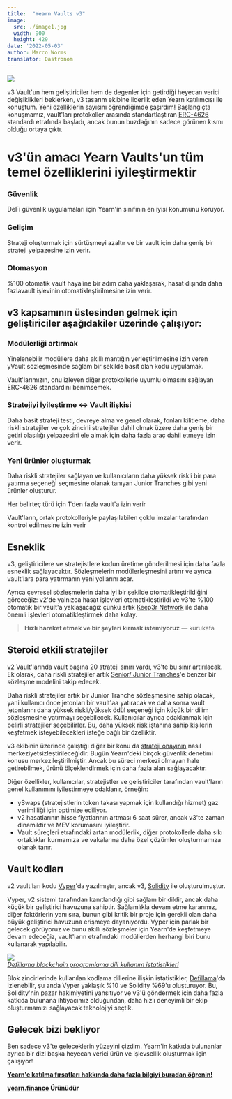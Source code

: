 ```yaml
---
title:  "Yearn Vaults v3"
image:
  src: ./image1.jpg
  width: 900
  height: 429
date: '2022-05-03'
author: Marco Worms
translator: Dastronom
---
```


![](./image1.jpg?w=900&h=429)

v3 Vault'un hem geliştiriciler hem de degenler için getirdiği heyecan verici değişiklikleri beklerken, v3 tasarım ekibine liderlik eden Yearn katılımcısı ile konuştum. Yeni özelliklerin sayısını öğrendiğimde şaşırdım! Başlangıçta konuşmamız, vault'ları protokoller arasında standartlaştıran [ERC-4626](https://twitter.com/iearnfinance/status/1511444220850184197) standardı etrafında başladı, ancak bunun buzdağının sadece görünen kısmı olduğu ortaya çıktı.

# v3'ün amacı Yearn Vaults'un tüm temel özelliklerini iyileştirmektir

### Güvenlik

DeFi güvenlik uygulamaları için Yearn'in sınıfının en iyisi konumunu koruyor.

### Gelişim

Strateji oluşturmak için sürtüşmeyi azaltır ve bir vault için daha geniş bir strateji yelpazesine izin verir.

### Otomasyon

%100 otomatik vault hayaline bir adım daha yaklaşarak, hasat dışında daha fazlavault işlevinin otomatikleştirilmesine izin verir.

## v3 kapsamının üstesinden gelmek için geliştiriciler aşağıdakiler üzerinde çalışıyor:

### Modülerliği artırmak

Yinelenebilir modüllere daha akıllı mantığın yerleştirilmesine izin veren yVault sözleşmesinde sağlam bir şekilde basit olan kodu uygulamak.

Vault'larımızın, onu izleyen diğer protokollerle uyumlu olmasını sağlayan ERC-4626 standardını benimsemek.

### Stratejiyi İyileştirme <-> Vault ilişkisi

Daha basit strateji testi, devreye alma ve genel olarak, fonları kilitleme, daha riskli stratejiler ve çok zincirli stratejiler dahil olmak üzere daha geniş bir getiri olasılığı yelpazesini ele almak için daha fazla araç dahil etmeye izin verir.

### Yeni ürünler oluşturmak

Daha riskli stratejiler sağlayan ve kullanıcıların daha yüksek riskli bir para yatırma seçeneği seçmesine olanak tanıyan Junior Tranches gibi yeni ürünler oluşturur.

Her belirteç türü için 1'den fazla vault'a izin verir

Vault'ların, ortak protokolleriyle paylaşılabilen çoklu imzalar tarafından kontrol edilmesine izin verir

## Esneklik

v3, geliştiricilere ve stratejistlere kodun üretime gönderilmesi için daha fazla esneklik sağlayacaktır. Sözleşmelerin modülerleşmesini artırır ve ayrıca vault'lara para yatırmanın yeni yollarını açar.

Ayrıca çevresel sözleşmelerin daha iyi bir şekilde otomatikleştirildiğini göreceğiz: v2'de yalnızca hasat işlevleri otomatikleştirildi ve v3'te %100 otomatik bir vault'a yaklaşacağız çünkü artık [Keep3r Network](https://keep3r.network/) ile daha önemli işlevleri otomatikleştirmek daha kolay.

> **Hızlı hareket etmek ve bir şeyleri kırmak istemiyoruz** — kurukafa

## Steroid etkili stratejiler

v2 Vault'larında vault başına 20 strateji sınırı vardı, v3'te bu sınır artırılacak. Ek olarak, daha riskli stratejiler artık [Senior/ Junior Tranches](https://corporatefinanceinstitute.com/resources/knowledge/finance/junior-tranche-debt/)'e benzer bir sözleşme modelini takip edecek.

Daha riskli stratejiler artık bir Junior Tranche sözleşmesine sahip olacak, yani kullanıcı önce jetonları bir vault'aa yatıracak ve daha sonra vault jetonlarını daha yüksek riskli/yüksek ödül seçeneği için küçük bir dilim sözleşmesine yatırmayı seçebilecek. Kullanıcılar ayrıca odaklanmak için belirli stratejiler seçebilirler. Bu, daha yüksek risk iştahına sahip kişilerin keşfetmek isteyebilecekleri isteğe bağlı bir özelliktir.

v3 ekibinin üzerinde çalıştığı diğer bir konu da [strateji onayının](https://medium.com/iearn/how-new-yearn-vault-strategies-are-endorsed-8c0e0870790d) nasıl merkeziyetsizleştirileceğidir. Bugün Yearn'deki birçok güvenlik denetimi konusu merkezileştirilmiştir. Ancak bu süreci merkezi olmayan hale getirebilmek, ürünü ölçeklendirmek için daha fazla alan sağlayacaktır.

Diğer özellikler, kullanıcılar, stratejistler ve geliştiriciler tarafından vault'ların genel kullanımını iyileştirmeye odaklanır, örneğin:

- ySwaps (stratejistlerin token takası yapmak için kullandığı hizmet) gaz verimliliği için optimize ediliyor.
- v2 hasatlarının hisse fiyatlarının artması 6 saat sürer, ancak v3'te zaman dinamiktir ve MEV korumasını iyileştirir.
- Vault süreçleri etrafındaki artan modülerlik, diğer protokollerle daha sıkı ortaklıklar kurmamıza ve vakalarına daha özel çözümler oluşturmamıza olanak tanır.

## Vault kodları
v2 vault'ları kodu [Vyper](https://vyper.readthedocs.io/en/stable/)'da yazılmıştır, ancak v3, [Solidity](https://docs.soliditylang.org/en/v0.8.13/) ile oluşturulmuştur.

Vyper, v2 sistemi tarafından kanıtlandığı gibi sağlam bir dildir, ancak daha küçük bir geliştirici havuzuna sahiptir. Sağlamlıkla devam etme kararımız, diğer faktörlerin yanı sıra, bunun gibi kritik bir proje için gerekli olan daha büyük geliştirici havuzuna erişmeye dayanıyordu. Vyper için parlak bir gelecek görüyoruz ve bunu akıllı sözleşmeler için Yearn'de keşfetmeye devam edeceğiz, vault'ların etrafındaki modüllerden herhangi biri bunu kullanarak yapılabilir.

![](./image2.jpg?w=900&h=253)\
*[Defillama blockchain programlama dili kullanım istatistikleri](https://defillama.com/languages)*

Blok zincirlerinde kullanılan kodlama dillerine ilişkin istatistikler, [Defillama](https://defillama.com/languages)'da izlenebilir, şu anda Vyper yaklaşık %10 ve Solidity %69'u oluşturuyor. Bu, Solidity'nin pazar hakimiyetini yansıtıyor ve v3'ü göndermek için daha fazla katkıda bulunana ihtiyacımız olduğundan, daha hızlı deneyimli bir ekip oluşturmamızı sağlayacak teknolojiyi seçtik.

## Gelecek bizi bekliyor

Ben sadece v3'te geleceklerin yüzeyini çizdim. Yearn'in katkıda bulunanlar ayrıca bir dizi başka heyecan verici ürün ve işlevsellik oluşturmak için çalışıyor!

**[Yearn'e katılma fırsatları hakkında daha fazla bilgiyi buradan öğrenin!](https://yearnfinance.notion.site/Join-Us-3e9c95b9bd7846a18c0f1cbe6ab05eda)**

**[yearn.finance](https://yearn.finance/#/portfolio) Ürünüdür**

